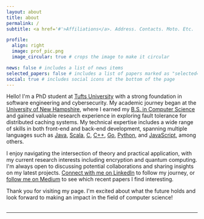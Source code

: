 ```yaml
---
layout: about
title: about
permalink: /
subtitle: <a href='#'>Affiliations</a>. Address. Contacts. Moto. Etc.

profile:
  align: right
  image: prof_pic.png
  image_circular: true # crops the image to make it circular

news: false # includes a list of news items
selected_papers: false # includes a list of papers marked as "selected={true}"
social: true # includes social icons at the bottom of the page
---
```


Hello! I'm a PhD student at [Tufts University](https://www.tufts.edu/) with a strong foundation in software engineering and cybersecurity. My academic journey began at the [University of New Hampshire](https://www.unh.edu/), where I earned my [B.S. in Computer Science](https://catalog.unh.edu/undergraduate/engineering-physical-sciences/programs-study/computer-science/computer-science-major-bs/) and gained valuable research experience in exploring fault tolerance for distributed caching systems. My technical expertise includes a wide range of skills in both front-end and back-end development, spanning multiple languages such as [Java](https://www.java.com), [Scala](https://www.scala-lang.org/), [C](<https://en.wikipedia.org/wiki/C_(programming_language)>), [C++](https://en.wikipedia.org/wiki/C%2B%2B), [Go](https://go.dev/), [Python](https://www.python.org/), and [JavaScript](https://en.wikipedia.org/wiki/JavaScript), among others.

I enjoy navigating the intersection of theory and practical application, with my current research interests including encryption and quantum computing. I'm always open to discussing potential collaborations and sharing insights on my latest projects. [Connect with me on LinkedIn](https://www.linkedin.com/in/hannah-marsh-636678291) to follow my journey, or [follow me on Medium](https://medium.com/@hannah.marsh_64502) to see which recent papers I find interesting.

Thank you for visiting my page. I'm excited about what the future holds and look forward to making an impact in the field of computer science!
<br><br>

---
